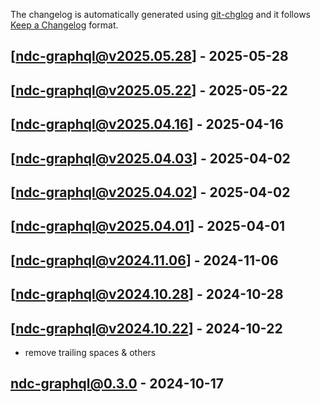 The changelog is automatically generated using [git-chglog](https://github.com/git-chglog/git-chglog) and it follows [Keep a Changelog](https://keepachangelog.com) format.


<a name="ndc-graphql@v2025.05.28"></a>
## [ndc-graphql@v2025.05.28] - 2025-05-28

<a name="ndc-graphql@v2025.05.22"></a>
## [ndc-graphql@v2025.05.22] - 2025-05-22

<a name="ndc-graphql@v2025.04.16"></a>
## [ndc-graphql@v2025.04.16] - 2025-04-16

<a name="ndc-graphql@v2025.04.03"></a>
## [ndc-graphql@v2025.04.03] - 2025-04-02

<a name="ndc-graphql@v2025.04.02"></a>
## [ndc-graphql@v2025.04.02] - 2025-04-02

<a name="ndc-graphql@v2025.04.01"></a>
## [ndc-graphql@v2025.04.01] - 2025-04-01

<a name="ndc-graphql@v2024.11.06"></a>
## [ndc-graphql@v2024.11.06] - 2024-11-06

<a name="ndc-graphql@v2024.10.28"></a>
## [ndc-graphql@v2024.10.28] - 2024-10-28

<a name="ndc-graphql@v2024.10.22"></a>
## [ndc-graphql@v2024.10.22] - 2024-10-22
- remove trailing spaces & others

<a name="ndc-graphql@0.3.0"></a>
## ndc-graphql@0.3.0 - 2024-10-17
